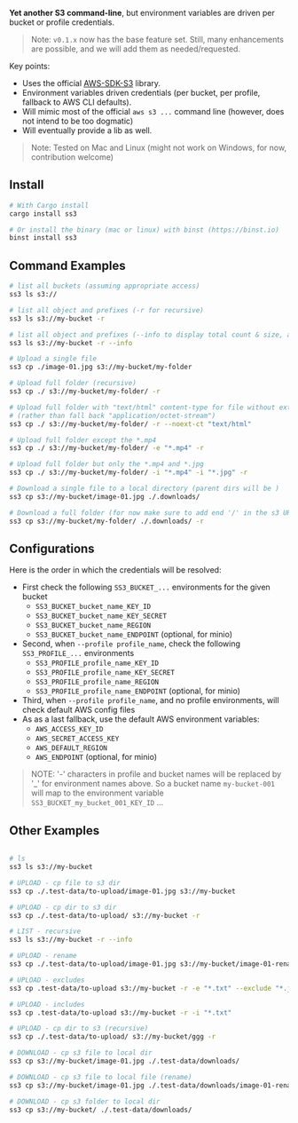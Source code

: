 **Yet another S3 command-line**, but environment variables are driven per bucket or profile credentials. 

> Note: `v0.1.x` now has the base feature set. Still, many enhancements are possible, and we will add them as needed/requested.

Key points:
- Uses the official [AWS-SDK-S3](https://crates.io/crates/aws-sdk-s3) library.
- Environment variables driven credentials (per bucket, per profile, fallback to AWS CLI defaults).
- Will mimic most of the official `aws s3 ...` command line (however, does not intend to be too dogmatic)
- Will eventually provide a lib as well. 

> Note: Tested on Mac and Linux (might not work on Windows, for now, contribution welcome)

## Install

```sh
# With Cargo install
cargo install ss3

# Or install the binary (mac or linux) with binst (https://binst.io)
binst install ss3
```

## Command Examples

```sh
# list all buckets (assuming appropriate access)
ss3 ls s3://

# list all object and prefixes (-r for recursive)
ss3 ls s3://my-bucket -r

# list all object and prefixes (--info to display total count & size, also per extensions)
ss3 ls s3://my-bucket -r --info

# Upload a single file
ss3 cp ./image-01.jpg s3://my-bucket/my-folder

# Upload full folder (recursive)
ss3 cp ./ s3://my-bucket/my-folder/ -r

# Upload full folder with "text/html" content-type for file without extension 
# (rather than fall back "application/octet-stream")
ss3 cp ./ s3://my-bucket/my-folder/ -r --noext-ct "text/html"

# Upload full folder except the *.mp4
ss3 cp ./ s3://my-bucket/my-folder/ -e "*.mp4" -r

# Upload full folder but only the *.mp4 and *.jpg
ss3 cp ./ s3://my-bucket/my-folder/ -i "*.mp4" -i "*.jpg" -r

# Download a single file to a local directory (parent dirs will be )
ss3 cp s3://my-bucket/image-01.jpg ./.downloads/

# Download a full folder (for now make sure to add end '/' in the s3 URL to distinguish from object)
ss3 cp s3://my-bucket/my-folder/ ./.downloads/ -r
```

## Configurations

Here is the order in which the credentials will be resolved:

- First check the following `SS3_BUCKET_...` environments for the given bucket
    - `SS3_BUCKET_bucket_name_KEY_ID`
    - `SS3_BUCKET_bucket_name_KEY_SECRET`
    - `SS3_BUCKET_bucket_name_REGION`  
    - `SS3_BUCKET_bucket_name_ENDPOINT` (optional, for minio)     
- Second, when `--profile profile_name`, check the following `SS3_PROFILE_...` environments
    - `SS3_PROFILE_profile_name_KEY_ID`
    - `SS3_PROFILE_profile_name_KEY_SECRET`
    - `SS3_PROFILE_profile_name_REGION`  
    - `SS3_PROFILE_profile_name_ENDPOINT` (optional, for minio) 
- Third, when `--profile profile_name`, and no profile environments, will check default AWS config files
- As as a last fallback, use the default AWS environment variables: 
    - `AWS_ACCESS_KEY_ID`
    - `AWS_SECRET_ACCESS_KEY`
    - `AWS_DEFAULT_REGION`
    - `AWS_ENDPOINT` (optional, for minio)

> NOTE: '-' characters in profile and bucket names will be replaced by '_' for environment names above. So a bucket name `my-bucket-001` will map to the environment variable `SS3_BUCKET_my_bucket_001_KEY_ID` ...

## Other Examples

```sh

# ls
ss3 ls s3://my-bucket

# UPLOAD - cp file to s3 dir
ss3 cp ./.test-data/to-upload/image-01.jpg s3://my-bucket

# UPLOAD - cp dir to s3 dir
ss3 cp ./.test-data/to-upload/ s3://my-bucket -r

# LIST - recursive
ss3 ls s3://my-bucket -r --info

# UPLOAD - rename
ss3 cp ./.test-data/to-upload/image-01.jpg s3://my-bucket/image-01-renamed.jpg

# UPLOAD - excludes
ss3 cp .test-data/to-upload s3://my-bucket -r -e "*.txt" --exclude "*.jpg"

# UPLOAD - includes
ss3 cp .test-data/to-upload s3://my-bucket -r -i "*.txt"

# UPLOAD - cp dir to s3 (recursive)
ss3 cp ./.test-data/to-upload/ s3://my-bucket/ggg -r

# DOWNLOAD - cp s3 file to local dir 
ss3 cp s3://my-bucket/image-01.jpg ./.test-data/downloads/

# DOWNLOAD - cp s3 file to local file (rename)
ss3 cp s3://my-bucket/image-01.jpg ./.test-data/downloads/image-01-rename.jpg

# DOWNLOAD - cp s3 folder to local dir
ss3 cp s3://my-bucket/ ./.test-data/downloads/
```
